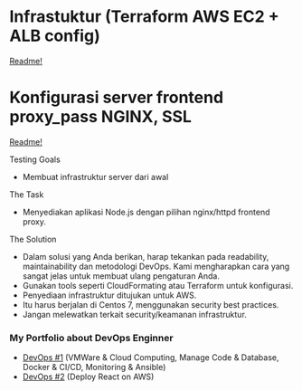 # Infrastuktur (Terraform AWS EC2 + ALB config)
[Readme!](https://github.com/aureezzhenx/devops3/blob/main/infrastruktur/readme.md)

# Konfigurasi server frontend proxy_pass NGINX, SSL
[Readme!](https://github.com/aureezzhenx/devops3/blob/main/konfigurasi/readme.md)

Testing Goals
- Membuat infrastruktur server dari awal

The Task
- Menyediakan aplikasi Node.js dengan pilihan nginx/httpd frontend proxy. 

The Solution
- Dalam solusi yang Anda berikan, harap tekankan pada readability, maintainability dan metodologi DevOps. Kami mengharapkan cara yang sangat jelas untuk membuat ulang pengaturan Anda.
- Gunakan tools seperti CloudFormating atau Terraform untuk konfigurasi.
- Penyediaan infrastruktur ditujukan untuk AWS.
- Itu harus berjalan di Centos 7, menggunakan security best practices.
- Jangan melewatkan terkait security/keamanan infrastruktur.

### My Portfolio about DevOps Enginner
- [DevOps #1](https://github.com/aureezzhenx/TaskDevOps) (VMWare & Cloud Computing, Manage Code & Database, Docker & CI/CD, Monitoring & Ansible)
- [DevOps #2](https://github.com/aureezzhenx/Jouzie-Final-Task-Dumbways-Batch-4) (Deploy React on AWS) 
